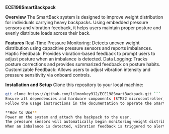 **ECE198SmartBackpack**

**Overview**
The SmartBack system is designed to improve weight distribution for individuals carrying heavy backpacks. Using embedded pressure sensors and vibration feedback, it helps users maintain proper posture and evenly distribute loads across their back.

**Features**
Real-Time Pressure Monitoring: Detects uneven weight distribution using capacitive pressure sensors and reports imbalances.
Haptic Feedback: Provides vibration-based feedback to prompt users to adjust posture when an imbalance is detected.
Data Logging: Tracks posture corrections and provides summarized feedback on posture habits.
Customizable Feedback: Allows users to adjust vibration intensity and pressure sensitivity via onboard controls.

**Installation and Setup**
Clone this repository to your local machine:
```bash
git clone https://github.com/lilmonkey912/ECE198SmartBackpack.git ```
Ensure all dependencies and hardware components (STM32 microcontroller, pressure sensors, vibration motor, etc.) are correctly installed and connected.
Follow the usage instructions in the documentation to operate the SmartBack system.

**How to Use**
Power on the system and attach the backpack to the user.
The pressure sensors will automatically begin monitoring weight distribution.
When an imbalance is detected, vibration feedback is triggered to alert the user.
